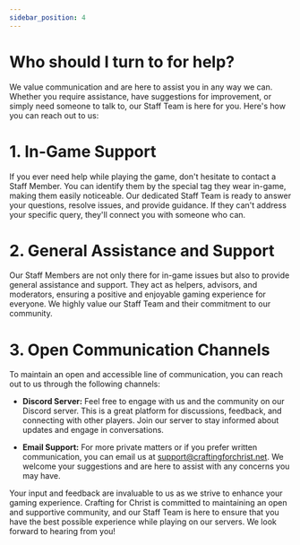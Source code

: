 ```yaml
---
sidebar_position: 4
---
```


# Who should I turn to for help?
We value communication and are here to assist you in any way we can. Whether you require assistance, have suggestions for improvement, or simply need someone to talk to, our Staff Team is here for you. Here's how you can reach out to us:

# 1. In-Game Support
If you ever need help while playing the game, don't hesitate to contact a Staff Member. You can identify them by the special tag they wear in-game, making them easily noticeable. Our dedicated Staff Team is ready to answer your questions, resolve issues, and provide guidance. If they can't address your specific query, they'll connect you with someone who can.

# 2. General Assistance and Support
Our Staff Members are not only there for in-game issues but also to provide general assistance and support. They act as helpers, advisors, and moderators, ensuring a positive and enjoyable gaming experience for everyone. We highly value our Staff Team and their commitment to our community.

# 3. Open Communication Channels
To maintain an open and accessible line of communication, you can reach out to us through the following channels:

* **Discord Server:** Feel free to engage with us and the community on our Discord server. This is a great platform for discussions, feedback, and connecting with other players. Join our server to stay informed about updates and engage in conversations.

* **Email Support:** For more private matters or if you prefer written communication, you can email us at support@craftingforchrist.net. We welcome your suggestions and are here to assist with any concerns you may have.

Your input and feedback are invaluable to us as we strive to enhance your gaming experience. Crafting for Christ is committed to maintaining an open and supportive community, and our Staff Team is here to ensure that you have the best possible experience while playing on our servers. We look forward to hearing from you!

